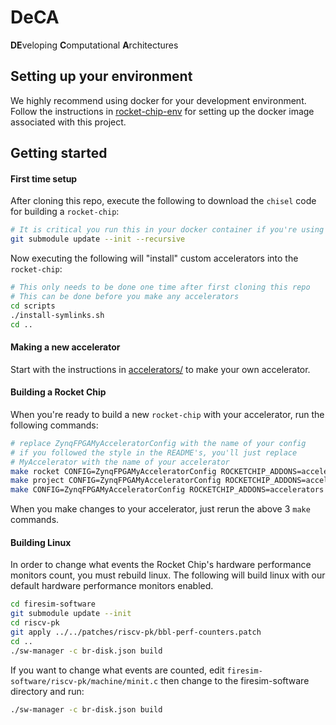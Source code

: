 # DeCA
**DE**veloping **C**omputational **A**rchitectures

## Setting up your environment
We highly recommend using docker for your development environment.
Follow the instructions in [rocket-chip-env](https://ada.csse.rose-hulman.edu/neuroprocessor-group/parallel-neuro-simulation/blob/master/docker/rocket-chip-env/) for setting up the docker image associated with this project.

## Getting started
#### First time setup
After cloning this repo, execute the following to download the `chisel` code for building a `rocket-chip`:
```bash
# It is critical you run this in your docker container if you're using docker
git submodule update --init --recursive
```
Now executing the following will "install" custom accelerators into the `rocket-chip`:
```bash
# This only needs to be done one time after first cloning this repo
# This can be done before you make any accelerators
cd scripts
./install-symlinks.sh
cd ..
```
#### Making a new accelerator
Start with the instructions in [accelerators/](rocc/accelerators/) to make your own accelerator.
#### Building a Rocket Chip
When you're ready to build a new `rocket-chip` with your accelerator, run the following commands:
```bash
# replace ZynqFPGAMyAcceleratorConfig with the name of your config
# if you followed the style in the README's, you'll just replace
# MyAccelerator with the name of your accelerator
make rocket CONFIG=ZynqFPGAMyAcceleratorConfig ROCKETCHIP_ADDONS=accelerators
make project CONFIG=ZynqFPGAMyAcceleratorConfig ROCKETCHIP_ADDONS=accelerators
make CONFIG=ZynqFPGAMyAcceleratorConfig ROCKETCHIP_ADDONS=accelerators
```
When you make changes to your accelerator, just rerun the above 3 `make` commands.

#### Building Linux
In order to change what events the Rocket Chip's hardware performance monitors count, you must rebuild linux. The following will build linux with our default hardware performance monitors enabled.
```bash
cd firesim-software
git submodule update --init
cd riscv-pk
git apply ../../patches/riscv-pk/bbl-perf-counters.patch
cd ..
./sw-manager -c br-disk.json build
```
If you want to change what events are counted, edit `firesim-software/riscv-pk/machine/minit.c` then change to the firesim-software directory and run:
```bash
./sw-manager -c br-disk.json build
```
